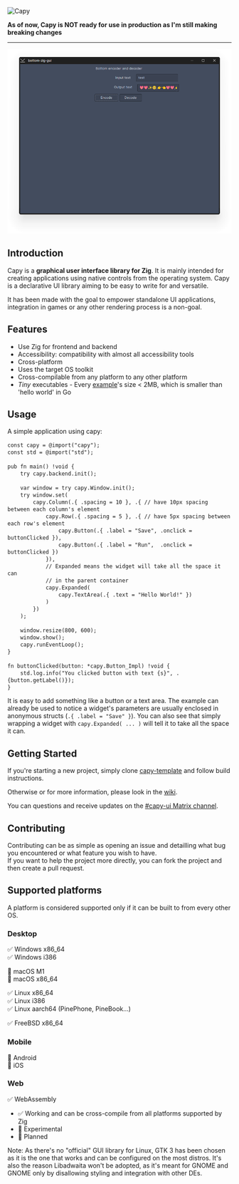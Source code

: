 ![Capy](https://capy-ui.org/img/capy_big.png)

**As of now, Capy is NOT ready for use in production as I'm still making breaking changes**

---

![the glorius software in action](https://raw.githubusercontent.com/zenith391/bottom-zig-gui/main/.github/screenshot.png)

## Introduction

Capy is a **graphical user interface library for Zig**. It is mainly intended for creating applications using native controls from the operating system.
Capy is a declarative UI library aiming to be easy to write for and versatile.

It has been made with the goal to empower standalone UI applications, integration in games or any other rendering process is a non-goal.

## Features
- Use Zig for frontend and backend
- Accessibility: compatibility with almost all accessibility tools
- Cross-platform
- Uses the target OS toolkit
- Cross-compilable from any platform to any other platform
- *Tiny* executables - Every [example](https://github.com/capy-ui/capy/tree/master/examples)'s size < 2MB, which is smaller than 'hello world' in Go

## Usage

A simple application using capy:

```zig
const capy = @import("capy");
const std = @import("std");

pub fn main() !void {
    try capy.backend.init();

    var window = try capy.Window.init();
    try window.set(
        capy.Column(.{ .spacing = 10 }, .{ // have 10px spacing between each column's element
            capy.Row(.{ .spacing = 5 }, .{ // have 5px spacing between each row's element
                capy.Button(.{ .label = "Save", .onclick = buttonClicked }),
                capy.Button(.{ .label = "Run",  .onclick = buttonClicked })
            }),
            // Expanded means the widget will take all the space it can
            // in the parent container
            capy.Expanded(
                capy.TextArea(.{ .text = "Hello World!" })
            )
        })
    );

    window.resize(800, 600);
    window.show();
    capy.runEventLoop();
}

fn buttonClicked(button: *capy.Button_Impl) !void {
    std.log.info("You clicked button with text {s}", .{button.getLabel()});
}
```

It is easy to add something like a button or a text area. The example can already be used to notice a widget's parameters are usually enclosed in anonymous
structs (`.{ .label = "Save" }`). You can also see that simply wrapping a widget with `capy.Expanded( ... )` will tell it to take all the space it can.

## Getting Started

If you're starting a new project, simply clone [capy-template](https://github.com/capy-ui/capy-template) and follow build instructions.

Otherwise or for more information, please look in the [wiki](https://github.com/capy-ui/capy/wiki/Installation).

You can questions and receive updates on the [#capy-ui Matrix channel](https://matrix.to/#/#capy-ui:matrix.org).

## Contributing
Contributing can be as simple as opening an issue and detailling what bug you encountered or what feature you wish to have.  
If you want to help the project more directly, you can fork the project and then create a pull request.

## Supported platforms

A platform is considered supported only if it can be built to from every other OS.

### Desktop

✅ Windows x86_64  
✅ Windows i386

🏃 macOS M1  
🏃 macOS x86_64  

✅ Linux x86_64  
✅ Linux i386  
✅ Linux aarch64 (PinePhone, PineBook...)  

✅ FreeBSD x86_64  

### Mobile

🧪 Android  
🏃 iOS

### Web

✅ WebAssembly  

- ✅ Working and can be cross-compile from all platforms supported by Zig
- 🧪 Experimental
- 🏃 Planned

Note: As there's no "official" GUI library for Linux, GTK 3 has been chosen as it is the one
that works and can be configured on the most distros. It's also the reason Libadwaita won't
be adopted, as it's meant for GNOME and GNOME only by disallowing styling and integration
with other DEs.

